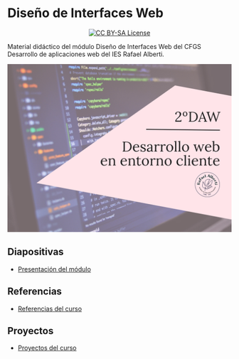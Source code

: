 # Diseño de Interfaces Web

<p align="center">
  <a href="LICENSE">
      <img src="https://img.shields.io/badge/License-CC%20BY--SA%204.0-lightgrey.svg?longCache=true" alt="CC BY-SA License">
    </a>
</p>

Material didáctico del módulo Diseño de Interfaces Web del CFGS Desarrollo de aplicaciones web del IES Rafael Alberti.

<p align="center">
  <img src="logos/DWE-22-23-moodle.png" alt="Cover Diseño de Interfaces Web">
</p>

## Diapositivas

- [Presentación del módulo](https://0xmrivas.github.io/Dise-o-de-Interfaces-Web/slides/presentacion.html)

## Referencias

- [Referencias del curso](https://0xmrivas.github.io/Dise-o-de-Interfaces-Web/docs/referencias)

## Proyectos
- [Proyectos del curso](https://0xmrivas.github.io/Dise-o-de-Interfaces-Web/docs/proyectos/)